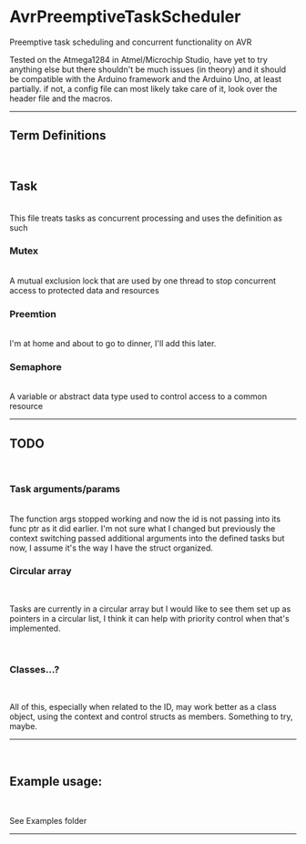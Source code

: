 # AvrPreemptiveTaskScheduler
Preemptive task scheduling and concurrent functionality on AVR



Tested on the Atmega1284 in Atmel/Microchip Studio, have yet to try anything else but there shouldn't be much issues (in theory) and it should be compatible with the Arduino framework and the Arduino Uno, at least partially. if not, a config file can most likely take care of it, look over the header file and the macros.



<hr>

## Term Definitions
<br>

## Task

<br>
This file treats tasks as concurrent processing and uses the definition as such



### Mutex 
<br> 
A mutual exclusion lock that are used by one thread to stop concurrent access to protected data and resources



### Preemtion
<br>
I'm at home and about to go to dinner, I'll add this later.




### Semaphore
<br>
A variable or abstract data type used to control access to a common resource

<hr>

## TODO

<br>

### Task arguments/params

<br>
The function args stopped working and now the id is not passing into its func ptr as it did earlier.
I'm not sure what I changed but previously the context switching passed additional arguments into the defined tasks but now, I assume it's the way I have the struct organized.

<br>


### Circular array

<br>

Tasks are currently in a circular array but I would like to see them set up as pointers in a circular list, I think it can help with priority control when that's implemented.

<br>




### Classes...?

<br>


All of this, especially when related to the ID, may work better as a class object, using the context and control structs as members. Something to try, maybe.



<hr>

<br>




## Example usage:

<br>

See Examples folder

<hr>

<br>
